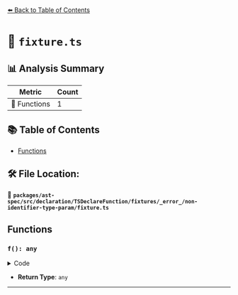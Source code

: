 [⬅️ Back to Table of Contents](../../../../../../../../index.md)

# 📄 `fixture.ts`

## 📊 Analysis Summary

| Metric | Count |
|--------|-------|
| 🔧 Functions | 1 |

## 📚 Table of Contents

- [Functions](#functions)

## 🛠️ File Location:
📂 **`packages/ast-spec/src/declaration/TSDeclareFunction/fixtures/_error_/non-identifier-type-param/fixture.ts`**

## Functions

### `f(): any`

<details><summary>Code</summary>

```ts
declare function f<
```
</details>

- **Return Type**: `any`

---